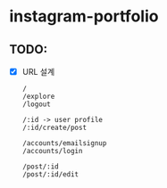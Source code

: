 # instagram-portfolio

## TODO:

- [x] URL 설계

      /
      /explore
      /logout

      /:id -> user profile
      /:id/create/post

      /accounts/emailsignup
      /accounts/login

      /post/:id
      /post/:id/edit

  <!-- / -> home
  /explore
  /signup
  /login
  /users/ -> users
  /users/:id -> /:id/profile
  /users/:id/edit /:id/edit-profile
  /users/:id/create-post
  /users/:id/create-video
  /posts -> photos and videos
  /posts/:id
  /posts/:id/edit
  /posts/:id/delete -->
